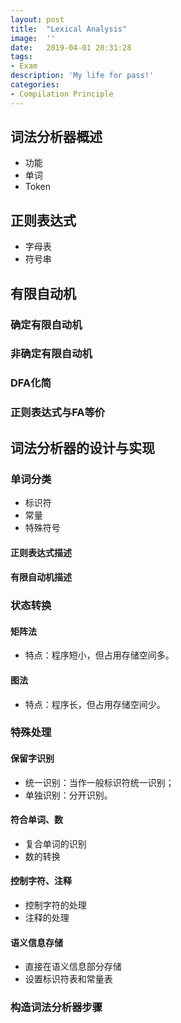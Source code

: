 ```yaml
---
layout:	post
title:	"Lexical Analysis"
image:	''
date:	2019-04-01 20:31:28
tags:	
- Exam
description: 'My life for pass!'
categories:
- Compilation Principle
---
```


<script type="text/javascript" src="../MathJax/MathJax.js?config=default"></script>

## 词法分析器概述

* 功能
* 单词
* Token

## 正则表达式

* 字母表
* 符号串

## 有限自动机

### 确定有限自动机

### 非确定有限自动机

### DFA化简

### 正则表达式与FA等价

## 词法分析器的设计与实现

### 单词分类

* 标识符
* 常量
* 特殊符号

#### 正则表达式描述

#### 有限自动机描述

### 状态转换

#### 矩阵法

* 特点：程序短小，但占用存储空间多。

#### 图法

* 特点：程序长，但占用存储空间少。

### 特殊处理

#### 保留字识别

* 统一识别：当作一般标识符统一识别；
* 单独识别：分开识别。

#### 符合单词、数

* 复合单词的识别
* 数的转换

#### 控制字符、注释

* 控制字符的处理
* 注释的处理

#### 语义信息存储

* 直接在语义信息部分存储
* 设置标识符表和常量表

### 构造词法分析器步骤

































